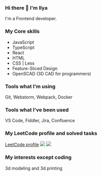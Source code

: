 ### Hi there 👋 I'm Ilya

I'm a Frontend developer.

### My Core skills
- JavaScript
- TypeScript
- React
- HTML
- CSS | Less
- Feature-Sliced Design
- OpenSCAD (3D CAD for programmers)

### Tools what I'm using
Git, Webstorm, Webpack, Docker

### Tools what I've been used
VS Code, Fiddler, Jira, Confluence

### My LeetCode profile and solved tasks
[LeetCode profile](https://leetcode.com/ilya-pro/)
[![](https://badges.peiyuan.ch/leetcode/ilya-pro/ranking?logo=leetcode&label=Ilya%20Pro&style=for-the-badge&color=green)](https://leetcode.com/ilya-pro)
[![](https://badges.peiyuan.ch/leetcode/ilya-pro/solved?logo=leetcode&label=Solved%20All&style=for-the-badge&color=green)](https://leetcode.com/ilya-pro)

### My interests except coding
3d modeling and 3d printing

<!--
my repository list
-->

<!--
**ilya-pro/ilya-pro** is a ✨ _special_ ✨ repository because its `README.md` (this file) appears on your GitHub profile.

Here are some ideas to get you started:

- 🔭 I’m currently working on ...
- 🌱 I’m currently learning ...
- 👯 I’m looking to collaborate on ...
- 🤔 I’m looking for help with ...
- 💬 Ask me about ...
- 📫 How to reach me: ...
- 😄 Pronouns: ...
- ⚡ Fun fact: ...
-->
